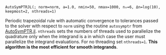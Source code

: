 ```
AutoSymPTRJL(; norm=norm, a=1.0, nmin=50, nmax=1000, n₀=6, Δn=log(10), keepmost=2, nthreads=1)
```

Periodic trapezoidal rule with automatic convergence to tolerances passed to the solver with respect to `norm` using the routine `autosymptr` from [AutoSymPTR.jl](https://github.com/lxvm/AutoSymPTR.jl). `nthreads` sets the numbers of threads used to parallelize the quadrature only when the integrand is a  in which case the user must parallelize the integrand evaluations. For no threading set `nthreads=1`. **This algorithm is the most efficient for smooth integrands**.

